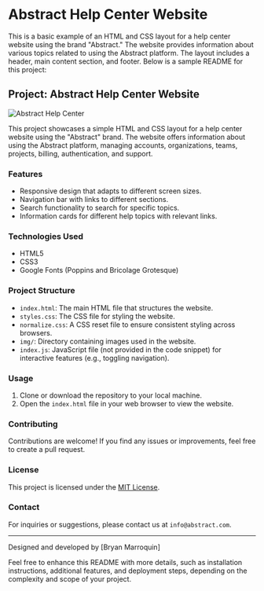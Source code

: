 # Abstract Help Center Website

This is a basic example of an HTML and CSS layout for a help center website using the brand "Abstract." The website provides information about various topics related to using the Abstract platform. The layout includes a header, main content section, and footer. Below is a sample README for this project:

## Project: Abstract Help Center Website

![Abstract Help Center](./img/abstract_screenshot.png)

This project showcases a simple HTML and CSS layout for a help center website using the "Abstract" brand. The website offers information about using the Abstract platform, managing accounts, organizations, teams, projects, billing, authentication, and support.

### Features

- Responsive design that adapts to different screen sizes.
- Navigation bar with links to different sections.
- Search functionality to search for specific topics.
- Information cards for different help topics with relevant links.

### Technologies Used

- HTML5
- CSS3
- Google Fonts (Poppins and Bricolage Grotesque)

### Project Structure

- `index.html`: The main HTML file that structures the website.
- `styles.css`: The CSS file for styling the website.
- `normalize.css`: A CSS reset file to ensure consistent styling across browsers.
- `img/`: Directory containing images used in the website.
- `index.js`: JavaScript file (not provided in the code snippet) for interactive features (e.g., toggling navigation).

### Usage

1. Clone or download the repository to your local machine.
2. Open the `index.html` file in your web browser to view the website.

### Contributing

Contributions are welcome! If you find any issues or improvements, feel free to create a pull request.

### License

This project is licensed under the [MIT License](LICENSE).

### Contact

For inquiries or suggestions, please contact us at `info@abstract.com`.

---

Designed and developed by [Bryan Marroquin]


Feel free to enhance this README with more details, such as installation instructions, additional features, and deployment steps, depending on the complexity and scope of your project.
